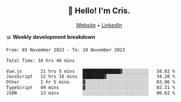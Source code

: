 
<h2 align="center">👋 Hello! I'm Cris.</h2>
<p align="center">
  <a href="https://www.criscunas.dev">Website</a> •
  <a href="https://www.linkedin.com/in/cristophercunas/">LinkedIn</a> 
</p>


📊 **Weekly development breakdown**
<!--START_SECTION:waka-->

```txt
From: 03 November 2023 - To: 10 November 2023

Total Time: 34 hrs 46 mins

Vue.js       21 hrs 5 mins   ██████████████▓░░░░░░░░░░   58.82 %
JavaScript   12 hrs 16 mins  ████████▓░░░░░░░░░░░░░░░░   34.20 %
Other        1 hr 5 mins     ▓░░░░░░░░░░░░░░░░░░░░░░░░   03.06 %
TypeScript   49 mins         ▓░░░░░░░░░░░░░░░░░░░░░░░░   02.31 %
JSON         13 mins         ░░░░░░░░░░░░░░░░░░░░░░░░░   00.62 %
```

<!--END_SECTION:waka-->
